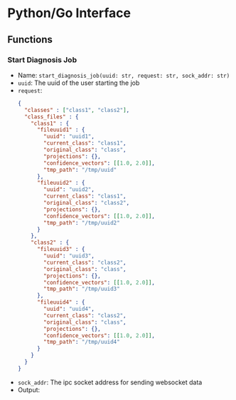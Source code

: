 # Python/Go Interface

## Functions

### Start Diagnosis Job
- Name: `start_diagnosis_job(uuid: str, request: str, sock_addr: str)`
- `uuid`: The uuid of the user starting the job
- `request`:
  ```json
  {
    "classes" : ["class1", "class2"],
    "class_files" : {
      "class1" : {
        "fileuuid1" : {
          "uuid": "uuid1",
          "current_class": "class1",
          "original_class": "class",
          "projections": {},
          "confidence_vectors": [[1.0, 2.0]],
          "tmp_path": "/tmp/uuid"
        },
        "fileuuid2" : {
          "uuid": "uuid2",
          "current_class": "class1",
          "original_class": "class2",
          "projections": {},
          "confidence_vectors": [[1.0, 2.0]],
          "tmp_path": "/tmp/uuid2"
        }
      },
      "class2" : {
        "fileuuid3" : {
          "uuid": "uuid3",
          "current_class": "class2",
          "original_class": "class",
          "projections": {},
          "confidence_vectors": [[1.0, 2.0]],
          "tmp_path": "/tmp/uuid3"
        },
        "fileuuid4" : {
          "uuid": "uuid4",
          "current_class": "class2",
          "original_class": "class",
          "projections": {},
          "confidence_vectors": [[1.0, 2.0]],
          "tmp_path": "/tmp/uuid4"
        }
      }
    }
  }
  ```
- `sock_addr`: The ipc socket address for sending websocket data
- Output:
  ```json

  ```
